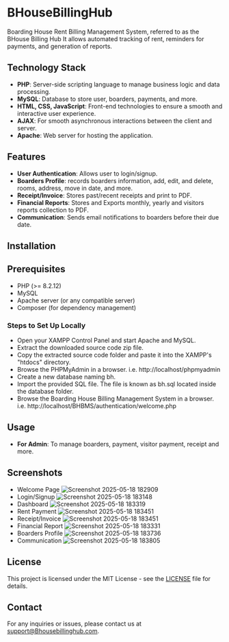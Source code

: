 # BHouseBillingHub
Boarding House Rent Billing Management System, referred to as the BHouse Billing Hub It allows automated tracking of rent, reminders for payments, and generation of reports.

## Technology Stack

- **PHP**: Server-side scripting language to manage business logic and data processing.
- **MySQL**: Database to store user, boarders, payments, and more.
- **HTML, CSS, JavaScript**: Front-end technologies to ensure a smooth and interactive user experience.
- **AJAX**: For smooth asynchronous interactions between the client and server.
- **Apache**: Web server for hosting the application.

## Features
- **User Authentication**: Allows user to login/signup.
- **Boarders Profile**: records boarders information, add, edit, and delete, rooms, address, move in date, and more.
- **Receipt/Invoice**: Stores past/recent receipts and print to PDF.
- **Financial Reports**: Stores and Exports monthly, yearly and visitors reports collection to PDF.
- **Communication**: Sends email notifications to boarders before their due date.

## Installation

## Prerequisites
- PHP (>= 8.2.12)
- MySQL 
- Apache server (or any compatible server)
- Composer (for dependency management)

### Steps to Set Up Locally
- Open your XAMPP Control Panel and start Apache and MySQL.
- Extract the downloaded source code zip file.
- Copy the extracted source code folder and paste it into the XAMPP's "htdocs" directory.
- Browse the PHPMyAdmin in a browser. i.e. http://localhost/phpmyadmin
- Create a new database naming bh.
- Import the provided SQL file. The file is known as bh.sql located inside the database folder.
- Browse the Boarding House Billing Management System in a browser. i.e.
  http://localhost/BHBMS/authentication/welcome.php
## Usage
- **For Admin**: To manage boarders, payment, visitor payment, receipt and more.

## Screenshots
- Welcome Page
  ![Screenshot 2025-05-18 182909](https://github.com/user-attachments/assets/8180969a-78b9-49cb-a592-72da11487f11)
- Login/Signup
  ![Screenshot 2025-05-18 183148](https://github.com/user-attachments/assets/66875f41-b718-47cb-9abc-1ec87cdae71f)
- Dashboard
  ![Screenshot 2025-05-18 183319](https://github.com/user-attachments/assets/7e8356b6-ac31-48fd-b076-3dcf40835fb3)
- Rent Payment
  ![Screenshot 2025-05-18 183451](https://github.com/user-attachments/assets/e5829807-fabe-4437-b174-888c9bc580c5)
- Receipt/Invoice
  ![Screenshot 2025-05-18 183451](https://github.com/user-attachments/assets/9589d98f-7fc8-43d1-b854-4e7415cb7d91)
- Financial Report
  ![Screenshot 2025-05-18 183331](https://github.com/user-attachments/assets/5342ea40-4542-449e-96a3-7b036f595a75)
- Boarders Profile
  ![Screenshot 2025-05-18 183736](https://github.com/user-attachments/assets/a2252f8c-baec-4cef-8702-39e51765fb2d)
- Communication
  ![Screenshot 2025-05-18 183805](https://github.com/user-attachments/assets/20bfcacb-8658-45c8-af1f-19611cd0fb65)

## License

This project is licensed under the MIT License - see the [LICENSE](LICENSE) file for details.

## Contact

For any inquiries or issues, please contact us at [support@Bhousebillinghub.com](mailto:support@Bhousebillinghub.com).

